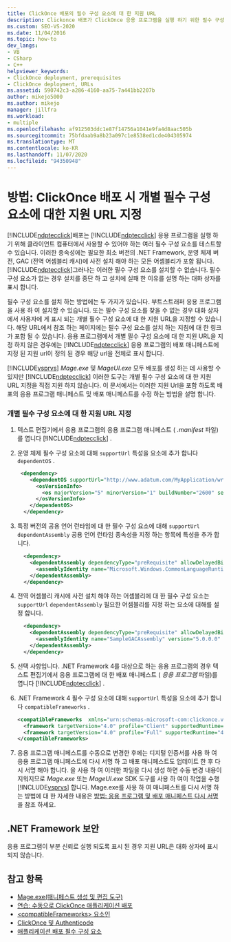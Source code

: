 ```yaml
---
title: ClickOnce 배포의 필수 구성 요소에 대 한 지원 URL
description: Clickonce 배포가 ClickOnce 응용 프로그램을 실행 하기 위한 필수 구성 요소 및 누락 된 필수 구성 요소를 처리 하는 방법을 테스트 하는 방법에 대해 알아봅니다.
ms.custom: SEO-VS-2020
ms.date: 11/04/2016
ms.topic: how-to
dev_langs:
- VB
- CSharp
- C++
helpviewer_keywords:
- ClickOnce deployment, prerequisites
- ClickOnce deployment, URLs
ms.assetid: 590742c3-a286-4160-aa75-7a441bb2207b
author: mikejo5000
ms.author: mikejo
manager: jillfra
ms.workload:
- multiple
ms.openlocfilehash: af912503ddc1e87f14756a1041e9fa4d8aac505b
ms.sourcegitcommit: 75bfdaab9a8b23a097c1e8538ed1cde404305974
ms.translationtype: MT
ms.contentlocale: ko-KR
ms.lasthandoff: 11/07/2020
ms.locfileid: "94350948"
---
```

# <a name="how-to-specify-a-support-url-for-individual-prerequisites-in-a-clickonce-deployment"></a>방법: ClickOnce 배포 시 개별 필수 구성 요소에 대한 지원 URL 지정
[!INCLUDE[ndptecclick](../deployment/includes/ndptecclick_md.md)]배포는 [!INCLUDE[ndptecclick](../deployment/includes/ndptecclick_md.md)] 응용 프로그램을 실행 하기 위해 클라이언트 컴퓨터에서 사용할 수 있어야 하는 여러 필수 구성 요소를 테스트할 수 있습니다. 이러한 종속성에는 필요한 최소 버전의 .NET Framework, 운영 체제 버전, GAC (전역 어셈블리 캐시)에 사전 설치 해야 하는 모든 어셈블리가 포함 됩니다. [!INCLUDE[ndptecclick](../deployment/includes/ndptecclick_md.md)]그러나는 이러한 필수 구성 요소를 설치할 수 없습니다. 필수 구성 요소가 없는 경우 설치를 중단 하 고 설치에 실패 한 이유를 설명 하는 대화 상자를 표시 합니다.

 필수 구성 요소를 설치 하는 방법에는 두 가지가 있습니다. 부트스트래퍼 응용 프로그램을 사용 하 여 설치할 수 있습니다. 또는 필수 구성 요소를 찾을 수 없는 경우 대화 상자에서 사용자에 게 표시 되는 개별 필수 구성 요소에 대 한 지원 URL을 지정할 수 있습니다. 해당 URL에서 참조 하는 페이지에는 필수 구성 요소를 설치 하는 지침에 대 한 링크가 포함 될 수 있습니다. 응용 프로그램에서 개별 필수 구성 요소에 대 한 지원 URL을 지정 하지 않은 경우에는 [!INCLUDE[ndptecclick](../deployment/includes/ndptecclick_md.md)] 응용 프로그램의 배포 매니페스트에 지정 된 지원 url이 정의 된 경우 해당 url을 전체로 표시 합니다.

 [!INCLUDE[vsprvs](../code-quality/includes/vsprvs_md.md)] *Mage.exe* 및 *MageUI.exe* 모두 배포를 생성 하는 데 사용할 수 있지만 [!INCLUDE[ndptecclick](../deployment/includes/ndptecclick_md.md)] 이러한 도구는 개별 필수 구성 요소에 대 한 지원 URL 지정을 직접 지원 하지 않습니다. 이 문서에서는 이러한 지원 Url을 포함 하도록 배포의 응용 프로그램 매니페스트 및 배포 매니페스트를 수정 하는 방법을 설명 합니다.

### <a name="specify-a-support-url-for-an-individual-prerequisite"></a>개별 필수 구성 요소에 대 한 지원 URL 지정

1. 텍스트 편집기에서 응용 프로그램의 응용 프로그램 매니페스트 ( *.manifest* 파일)를 엽니다 [!INCLUDE[ndptecclick](../deployment/includes/ndptecclick_md.md)] .

2. 운영 체제 필수 구성 요소에 대해 `supportUrl` 특성을 요소에 추가 합니다 `dependentOS` .

   ```xml
    <dependency>
       <dependentOS supportUrl="http://www.adatum.com/MyApplication/wrongOSFound.htm">
         <osVersionInfo>
           <os majorVersion="5" minorVersion="1" buildNumber="2600" servicePackMajor="0" servicePackMinor="0" />
         </osVersionInfo>
       </dependentOS>
     </dependency>
   ```

3. 특정 버전의 공용 언어 런타임에 대 한 필수 구성 요소에 대해 `supportUrl` `dependentAssembly` 공용 언어 런타임 종속성을 지정 하는 항목에 특성을 추가 합니다.

   ```xml
     <dependency>
       <dependentAssembly dependencyType="preRequisite" allowDelayedBinding="true" supportUrl=" http://www.adatum.com/MyApplication/wrongClrVersionFound.htm">
         <assemblyIdentity name="Microsoft.Windows.CommonLanguageRuntime" version="4.0.30319.0" />
       </dependentAssembly>
     </dependency>
   ```

4. 전역 어셈블리 캐시에 사전 설치 해야 하는 어셈블리에 대 한 필수 구성 요소는 `supportUrl` `dependentAssembly` 필요한 어셈블리를 지정 하는 요소에 대해를 설정 합니다.

   ```xml
     <dependency>
       <dependentAssembly dependencyType="preRequisite" allowDelayedBinding="true" supportUrl=" http://www.adatum.com/MyApplication/missingSampleGACAssembly.htm">
         <assemblyIdentity name="SampleGACAssembly" version="5.0.0.0" publicKeyToken="04529dfb5da245c5" processorArchitecture="msil" language="neutral" />
       </dependentAssembly>
     </dependency>
   ```

5. 선택 사항입니다. .NET Framework 4를 대상으로 하는 응용 프로그램의 경우 텍스트 편집기에서 응용 프로그램에 대 한 배포 매니페스트 ( *응용 프로그램* 파일)를 엽니다 [!INCLUDE[ndptecclick](../deployment/includes/ndptecclick_md.md)] .

6. .NET Framework 4 필수 구성 요소에 대해 `supportUrl` 특성을 요소에 추가 합니다 `compatibleFrameworks` .

   ```xml
   <compatibleFrameworks  xmlns="urn:schemas-microsoft-com:clickonce.v2" supportUrl="http://adatum.com/MyApplication/CompatibleFrameworks.htm">
     <framework targetVersion="4.0" profile="Client" supportedRuntime="4.0.30319" />
     <framework targetVersion="4.0" profile="Full" supportedRuntime="4.0.30319" />
   </compatibleFrameworks>
   ```

7. 응용 프로그램 매니페스트를 수동으로 변경한 후에는 디지털 인증서를 사용 하 여 응용 프로그램 매니페스트에 다시 서명 하 고 배포 매니페스트도 업데이트 한 후 다시 서명 해야 합니다. 을 사용 하 여 이러한 파일을 다시 생성 하면 수동 변경 내용이 지워지므로 *Mage.exe* 또는 *MageUI.exe* SDK 도구를 사용 하 여이 작업을 수행 [!INCLUDE[vsprvs](../code-quality/includes/vsprvs_md.md)] 합니다. Mage.exe를 사용 하 여 매니페스트를 다시 서명 하는 방법에 대 한 자세한 내용은 [방법: 응용 프로그램 및 배포 매니페스트 다시 서명](../deployment/how-to-re-sign-application-and-deployment-manifests.md)을 참조 하세요.

## <a name="net-framework-security"></a>.NET Framework 보안
 응용 프로그램이 부분 신뢰로 실행 되도록 표시 된 경우 지원 URL은 대화 상자에 표시 되지 않습니다.

## <a name="see-also"></a>참고 항목
- [Mage.exe(매니페스트 생성 및 편집 도구)](/dotnet/framework/tools/mage-exe-manifest-generation-and-editing-tool)
- [연습: 수동으로 ClickOnce 애플리케이션 배포](../deployment/walkthrough-manually-deploying-a-clickonce-application.md)
- [\<compatibleFrameworks> 요소인](../deployment/compatibleframeworks-element-clickonce-deployment.md)
- [ClickOnce 및 Authenticode](../deployment/clickonce-and-authenticode.md)
- [애플리케이션 배포 필수 구성 요소](../deployment/application-deployment-prerequisites.md)